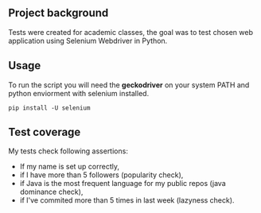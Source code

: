 ## Project background

Tests were created for academic classes, the goal was to test chosen web application using Selenium Webdriver in Python.

## Usage

To run the script you will need the **geckodriver** on your system PATH and python enviorment with selenium installed.

```
pip install -U selenium
```

## Test coverage

My tests check following assertions:

- If my name is set up correctly,
- if I have more than 5 followers (popularity check),
- if Java is the most frequent language for my public repos (java dominance check), 
- if I've commited more than 5 times in last week (lazyness check).
